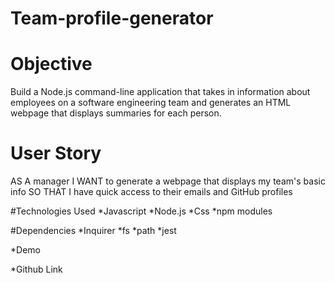 # Team-profile-generator

# Objective
Build a Node.js command-line application that takes in information about employees on a software engineering team and generates an HTML webpage that displays summaries for each person.

# User Story
AS A manager
I WANT to generate a webpage that displays my team's basic info
SO THAT I have quick access to their emails and GitHub profiles

#Technologies Used
*Javascript
*Node.js
*Css
*npm modules

#Dependencies
*Inquirer
*fs
*path
*jest

*Demo

*Github Link
